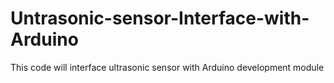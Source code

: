 # Untrasonic-sensor-Interface-with-Arduino
This code will interface ultrasonic sensor with Arduino development module
